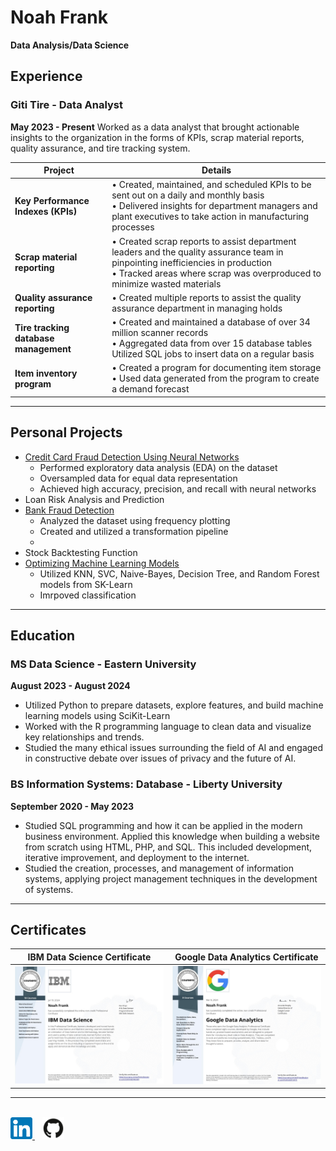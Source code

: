 # Noah Frank
<b>Data Analysis/Data Science</b>

## Experience

### Giti Tire - Data Analyst
<b>May 2023 - Present</b>
Worked as a data analyst that brought actionable insights to the organization in the forms of KPIs, scrap material reports, quality assurance, and tire tracking system. 

| Project                        | Details |
| ------------------------------ | ------- |
| **Key Performance Indexes (KPIs)** | • Created, maintained, and scheduled KPIs to be sent out on a daily and monthly basis<br>• Delivered insights for department managers and plant executives to take action in manufacturing processes |
| **Scrap material reporting**      | • Created scrap reports to assist department leaders and the quality assurance team in pinpointing inefficiencies in production<br>• Tracked areas where scrap was overproduced to minimize wasted materials |
| **Quality assurance reporting**  | • Created multiple reports to assist the quality assurance department in managing holds |
| **Tire tracking database management** | • Created and maintained a database of over 34 million scanner records<br>• Aggregated data from over 15 database tables<br>Utilized SQL jobs to insert data on a regular basis |
| **Item inventory program**       | • Created a program for documenting item storage<br>• Used data generated from the program to create a demand forecast |

---
## Personal Projects

* [Credit Card Fraud Detection Using Neural Networks](https://github.com/noah-frank/noah-frank.github.io/blob/main/Notebooks/credit_card_fraud_detection.ipynb)
  * Performed exploratory data analysis (EDA) on the dataset
  * Oversampled data for equal data representation
  * Achieved high accuracy, precision, and recall with neural networks
* Loan Risk Analysis and Prediction
* [Bank Fraud Detection](https://github.com/noah-frank/portfolio/blob/main/Notebooks/Bank_Fraud_Detection.ipynb)
  * Analyzed the dataset using frequency plotting
  * Created and utilized a transformation pipeline
  * 
* Stock Backtesting Function
* [Optimizing Machine Learning Models](https://github.com/noah-frank/portfolio/blob/main/Notebooks/Optimizing_ML_Models.ipynb)
  * Utilized KNN, SVC, Naive-Bayes, Decision Tree, and Random Forest models from SK-Learn
  * Imrpoved classification

---
## Education 

### MS Data Science - Eastern University
<b>August 2023 - August 2024</b>
* Utilized Python to prepare datasets, explore features, and build machine learning models using SciKit-Learn
* Worked with the R programming language to clean data and visualize key relationships and trends. 
* Studied the many ethical issues surrounding the field of AI and engaged  in constructive debate over issues of privacy and the future of AI. 


### BS Information Systems: Database - Liberty University
<b>September 2020 - May 2023</b>
* Studied SQL programming and how it can be applied in the modern business environment. Applied this knowledge when building a website from scratch using HTML, PHP, and SQL. This included development, iterative improvement, and deployment to the internet. 
* Studied the creation, processes, and management of information systems, applying project management techniques in the development of systems. 



---
## Certificates 

| IBM Data Science Certificate |  Google Data Analytics Certificate |
| ---------------------------- | ---------------------------------- |
| <a href="https://www.coursera.org/account/accomplishments/professional-cert/2SQYANZQMUW7" target="_blank"><img src="Assets/IBM_DATA_SCIENCE_CERT.jpeg" width="500"></a> | <a href="https://www.coursera.org/account/accomplishments/specialization/PUKHA6RTDHYS" target="_blank"><img src="Assets/GOOGLE_DATA_ANALYTICS_CERT.jpeg" width="500"></a> | 

---

<br>
<a href="https://www.linkedin.com/in/noah-frank-032b68230"  target="_blank">
  <img src="Assets/Linkedin Image.png" width="35">
</a> &nbsp;&nbsp;
<a href="https://github.com/noah-frank"  target="_blank">
  <img src="Assets/GithubLogo.png" width="35">
</a>
